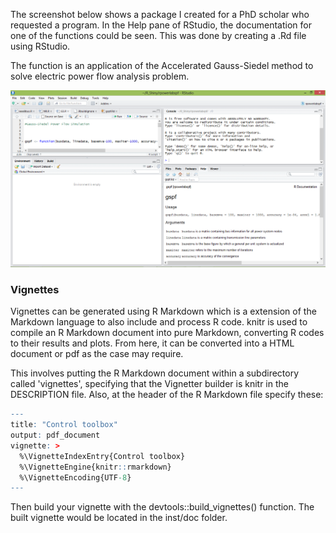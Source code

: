 The screenshot below shows a package I created for a PhD scholar who requested a program. In the Help pane of RStudio, 
the documentation for one of the functions could be seen. This was done by creating a .Rd file using RStudio.

The function is an application of the Accelerated Gauss-Siedel method to solve electric power flow analysis problem.

![r documentation proof](https://github.com/benubah/control-gsoc-test/blob/master/rdoc_screenshot.png "r doc")


### Vignettes

Vignettes can be generated using R Markdown which is a extension of the Markdown language to also include and process R code.
knitr is used to compile an R Markdown document into pure Markdown, converting R codes to their results and plots. From here, it can be converted into a HTML document or pdf as the case may require.

This involves putting the R Markdown document within a subdirectory called 'vignettes', specifying that the Vignetter builder is knitr in the DESCRIPTION file. Also, at the header of the R Markdown file specify these:

```R
---
title: "Control toolbox"
output: pdf_document
vignette: >
  %\VignetteIndexEntry{Control toolbox}
  %\VignetteEngine{knitr::rmarkdown}
  %\VignetteEncoding{UTF-8}
---
```
Then build your vignette with the devtools::build_vignettes() function. The built vignette would be located in the inst/doc folder.


